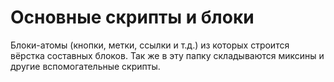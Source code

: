 # Основные скрипты и блоки

Блоки-атомы (кнопки, метки, ссылки и т.д.) из которых строится вёрстка составных блоков. Так же в эту папку складываются миксины и другие вспомогательные скрипты. 